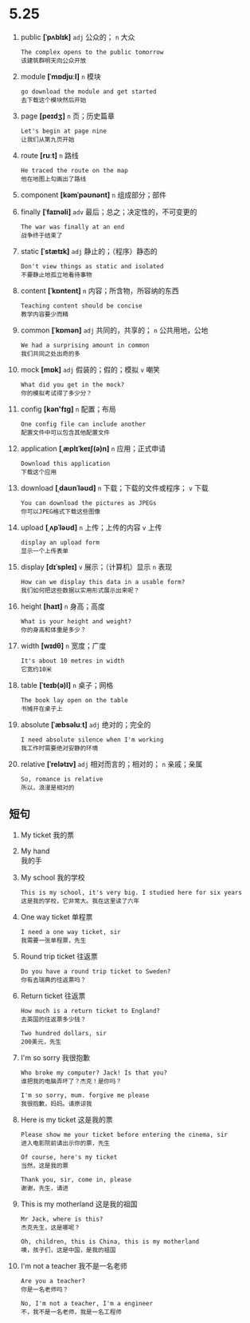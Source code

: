 # 5.25

1. public **[ˈpʌblɪk]** `adj` 公众的； `n` 大众

   ```
   The complex opens to the public tomorrow
   该建筑群明天向公众开放
   ```

2. module **[ˈmɒdjuːl]** `n` 模块

   ```
   go download the module and get started
   去下载这个模块然后开始
   ```

3. page **[peɪdʒ]** `n` 页；历史篇章

   ```
   Let's begin at page nine
   让我们从第九页开始
   ```

4. route **[ruːt]** `n` 路线

   ```
   He traced the route on the map
   他在地图上勾画出了路线
   ```

5. component **[kəmˈpəʊnənt]** `n` 组成部分；部件

6. finally **[ˈfaɪnəli]** `adv` 最后；总之；决定性的，不可变更的

   ```
   The war was finally at an end
   战争终于结束了
   ```

7. static **[ˈstætɪk]** `adj` 静止的；（程序）静态的

   ```
   Don't view things as static and isolated
   不要静止地孤立地看待事物
   ```

8. content **[ˈkɒntent]** `n` 内容；所含物，所容纳的东西

   ```
   Teaching content should be concise
   教学内容要少而精
   ```

9. common **[ˈkɒmən]** `adj` 共同的，共享的； `n` 公共用地，公地

   ```
   We had a surprising amount in common
   我们共同之处出奇的多
   ```

10. mock **[mɒk]** `adj` 假装的；假的；模拟 `v` 嘲笑

    ```
    What did you get in the mock?
    你的模拟考试得了多少分？
    ```

11. config **[kən'fɪɡ]** `n` 配置；布局

    ```
    One config file can include another
    配置文件中可以包含其他配置文件
    ```

12. application **[ˌæplɪˈkeɪʃ(ə)n]** `n` 应用；正式申请

    ```
    Download this application
    下载这个应用
    ```

13. download **[ˌdaʊnˈləʊd]** `n` 下载；下载的文件或程序； `v` 下载

    ```
    You can download the pictures as JPEGs
    你可以JPEG格式下载这些图像
    ```

14. upload **[ˌʌpˈləʊd]** `n` 上传；上传的内容 `v` 上传

    ```
    display an upload form
    显示一个上传表单
    ```

15. display **[dɪˈspleɪ]** `v` 展示；（计算机）显示 `n` 表现

    ```
    How can we display this data in a usable form?
    我们如何把这些数据以实用形式展示出来呢？
    ```

16. height **[haɪt]** `n` 身高；高度

    ```
    What is your height and weight?
    你的身高和体重是多少？
    ```

17. width **[wɪdθ]** `n` 宽度；广度

    ```
    It's about 10 metres in width
    它宽约10米
    ```

18. table **[ˈteɪb(ə)l]** `n` 桌子；网格

    ```
    The book lay open on the table
    书摊开在桌子上
    ```

19. absolute **[ˈæbsəluːt]** `adj` 绝对的；完全的

    ```
    I need absolute silence when I'm working
    我工作时需要绝对安静的环境
    ```

20. relative **[ˈrelətɪv]** `adj` 相对而言的；相对的； `n` 亲戚；亲属

    ```
    So, romance is relative
    所以，浪漫是相对的
    ```

## 短句

1. My ticket
   我的票

2. My hand  
   我的手

3. My school
   我的学校

   ```
   This is my school, it's very big. I studied here for six years
   这是我的学校，它非常大。我在这里读了六年
   ```

4. One way ticket
   单程票

   ```
   I need a one way ticket, sir
   我需要一张单程票，先生
   ```

5. Round trip ticket
   往返票

   ```
   Do you have a round trip ticket to Sweden?
   你有去瑞典的往返票吗？
   ```

6. Return ticket
   往返票

   ```
   How much is a return ticket to England?
   去英国的往返票多少钱？

   Two hundred dollars, sir
   200美元，先生
   ```

7. I'm so sorry
   我很抱歉

   ```
   Who broke my computer? Jack! Is that you?
   谁把我的电脑弄坏了？杰克！是你吗？

   I'm so sorry, mum. forgive me please
   我很抱歉，妈妈。请原谅我
   ```

8. Here is my ticket
   这是我的票

   ```
   Please show me your ticket before entering the cinema, sir
   进入电影院前请出示你的票，先生

   Of course, here's my ticket
   当然，这是我的票

   Thank you, sir, come in, please
   谢谢，先生，请进
   ```

9. This is my motherland
   这是我的祖国

   ```
   Mr Jack, where is this?
   杰克先生，这是哪呢？

   Oh, children, this is China, this is my motherland
   噢，孩子们，这是中国，是我的祖国
   ```

10. I'm not a teacher
    我不是一名老师

    ```
    Are you a teacher?
    你是一名老师吗？

    No, I'm not a teacher, I'm a engineer
    不，我不是一名老师，我是一名工程师
    ```
